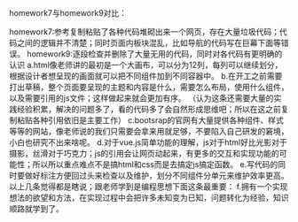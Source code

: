 homework7与homework9对比：

homework7:参考复制粘贴了各种代码堆砌出来一个网页，存在大量垃圾代码；代码之间的逻辑并不清楚；同时页面内板块混乱，比如导航的代码写在巨幕下面等错误。
homework9:逐段检查并删除了大量无用的代码，同时对各代码有更明确的认识
a.html像老师讲的最初是一个大画布，可以分为12列，每列可以继续划分，根据设计者想呈现的画面就可以把不同组件加到不同容器中。
b.在开工之前需要打出草稿，整个页面要呈现的主题和内容是什么，需要怎么布局，使用什么组件，以及需要引用的js文件；这样做起来就会更加有序。
（认为这条还需要大量的实践经验积累，解决的问题多了，看的代码多了会自然形成思维吧；所以在这之前复制粘贴各种引用依旧是主要工作）
c.bootsrap的官网有大量提供各种组件、样式等等的网站，像老师说的我们只需要会拿来用就足够，不要陷入自己研发的窘境，小白也研究不出来啥呢。
d.对于vue.js简单功能的理解，js对于html好比光影对于摄影，丝滑对于巧克力；js的引用会让网页动起来，有更多的交互和实现功能的可能性；所以所以重点难点不是搞html和css而是去搞定js搞定函数。
e.写代码的同时要做好标注方便回过头来检查以及维护，划分不同组件分单元来维护效率更高。
以上几条觉得都是瞎说；跟老师学到是编程思想下面这条最重要：
f.拥有一个实现想法的欲望和方法，在实现过程中会把许多未知变为已知，问题转化为经验，知识顺路就学到了。
